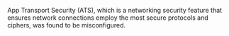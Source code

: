 
App Transport Security (ATS), which is a networking security feature
that ensures network connections employ the most secure protocols and
ciphers, was found to be misconfigured.
